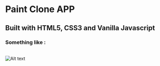# Paint Clone APP

## Built with HTML5, CSS3 and Vanilla Javascript

### Something like :

<br>![Alt text](https://media.giphy.com/media/d83JuRsfcBMs1vYDvk/giphy.gif)
